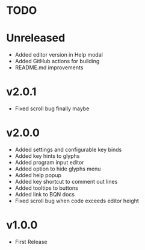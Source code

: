 
# TODO

<!-- TODO END -->

# Unreleased

- Added editor version in Help modal
- Added GitHub actions for building
- README.md improvements


# v2.0.1

- Fixed scroll bug finally maybe


# v2.0.0

- Added settings and configurable key binds
- Added key hints to glyphs
- Added program input editor
- Added option to hide glyphs menu
- Added help popup
- Added key shortcut to comment out lines
- Added tooltips to buttons
- Added link to BQN docs
- Fixed scroll bug when code exceeds editor height


# v1.0.0

- First Release
